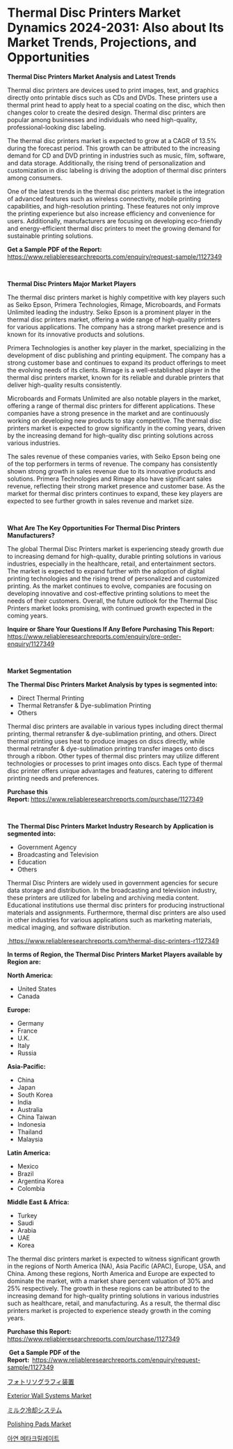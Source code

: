 <p><h1>Thermal Disc Printers Market Dynamics 2024-2031: Also about Its Market Trends, Projections, and Opportunities</h1></p><p><strong>Thermal Disc Printers Market Analysis and Latest Trends</strong></p>
<p><p>Thermal disc printers are devices used to print images, text, and graphics directly onto printable discs such as CDs and DVDs. These printers use a thermal print head to apply heat to a special coating on the disc, which then changes color to create the desired design. Thermal disc printers are popular among businesses and individuals who need high-quality, professional-looking disc labeling.</p><p>The thermal disc printers market is expected to grow at a CAGR of 13.5% during the forecast period. This growth can be attributed to the increasing demand for CD and DVD printing in industries such as music, film, software, and data storage. Additionally, the rising trend of personalization and customization in disc labeling is driving the adoption of thermal disc printers among consumers.</p><p>One of the latest trends in the thermal disc printers market is the integration of advanced features such as wireless connectivity, mobile printing capabilities, and high-resolution printing. These features not only improve the printing experience but also increase efficiency and convenience for users. Additionally, manufacturers are focusing on developing eco-friendly and energy-efficient thermal disc printers to meet the growing demand for sustainable printing solutions.</p></p>
<p><strong>Get a Sample PDF of the Report:&nbsp;</strong> <a href="https://www.reliableresearchreports.com/enquiry/request-sample/1127349">https://www.reliableresearchreports.com/enquiry/request-sample/1127349</a></p>
<p>&nbsp;</p>
<p><strong>Thermal Disc Printers Major Market Players</strong></p>
<p><p>The thermal disc printers market is highly competitive with key players such as Seiko Epson, Primera Technologies, Rimage, Microboards, and Formats Unlimited leading the industry. Seiko Epson is a prominent player in the thermal disc printers market, offering a wide range of high-quality printers for various applications. The company has a strong market presence and is known for its innovative products and solutions.</p><p>Primera Technologies is another key player in the market, specializing in the development of disc publishing and printing equipment. The company has a strong customer base and continues to expand its product offerings to meet the evolving needs of its clients. Rimage is a well-established player in the thermal disc printers market, known for its reliable and durable printers that deliver high-quality results consistently.</p><p>Microboards and Formats Unlimited are also notable players in the market, offering a range of thermal disc printers for different applications. These companies have a strong presence in the market and are continuously working on developing new products to stay competitive. The thermal disc printers market is expected to grow significantly in the coming years, driven by the increasing demand for high-quality disc printing solutions across various industries.</p><p>The sales revenue of these companies varies, with Seiko Epson being one of the top performers in terms of revenue. The company has consistently shown strong growth in sales revenue due to its innovative products and solutions. Primera Technologies and Rimage also have significant sales revenue, reflecting their strong market presence and customer base. As the market for thermal disc printers continues to expand, these key players are expected to see further growth in sales revenue and market size.</p></p>
<p>&nbsp;</p>
<p><strong>What Are The Key Opportunities For Thermal Disc Printers Manufacturers?</strong></p>
<p><p>The global Thermal Disc Printers market is experiencing steady growth due to increasing demand for high-quality, durable printing solutions in various industries, especially in the healthcare, retail, and entertainment sectors. The market is expected to expand further with the adoption of digital printing technologies and the rising trend of personalized and customized printing. As the market continues to evolve, companies are focusing on developing innovative and cost-effective printing solutions to meet the needs of their customers. Overall, the future outlook for the Thermal Disc Printers market looks promising, with continued growth expected in the coming years.</p></p>
<p><strong>Inquire or Share Your Questions If Any Before Purchasing This Report:</strong> <a href="https://www.reliableresearchreports.com/enquiry/pre-order-enquiry/1127349">https://www.reliableresearchreports.com/enquiry/pre-order-enquiry/1127349</a></p>
<p>&nbsp;</p>
<p><strong>Market Segmentation</strong></p>
<p><strong>The Thermal Disc Printers Market Analysis by types is segmented into:</strong></p>
<p><ul><li>Direct Thermal Printing</li><li>Thermal Retransfer & Dye-sublimation Printing</li><li>Others</li></ul></p>
<p><p>Thermal disc printers are available in various types including direct thermal printing, thermal retransfer & dye-sublimation printing, and others. Direct thermal printing uses heat to produce images on discs directly, while thermal retransfer & dye-sublimation printing transfer images onto discs through a ribbon. Other types of thermal disc printers may utilize different technologies or processes to print images onto discs. Each type of thermal disc printer offers unique advantages and features, catering to different printing needs and preferences.</p></p>
<p><strong>Purchase this Report:&nbsp;</strong><a href="https://www.reliableresearchreports.com/purchase/1127349">https://www.reliableresearchreports.com/purchase/1127349</a></p>
<p>&nbsp;</p>
<p><strong>The Thermal Disc Printers Market Industry Research by Application is segmented into:</strong></p>
<p><ul><li>Government Agency</li><li>Broadcasting and Television</li><li>Education</li><li>Others</li></ul></p>
<p><p>Thermal Disc Printers are widely used in government agencies for secure data storage and distribution. In the broadcasting and television industry, these printers are utilized for labeling and archiving media content. Educational institutions use thermal disc printers for producing instructional materials and assignments. Furthermore, thermal disc printers are also used in other industries for various applications such as marketing materials, medical imaging, and software distribution.</p></p>
<p><a href="https://www.reliableresearchreports.com/thermal-disc-printers-r1127349">&nbsp;https://www.reliableresearchreports.com/thermal-disc-printers-r1127349</a></p>
<p><strong>In terms of Region, the Thermal Disc Printers Market Players available by Region are:</strong></p>
<p>
    <p> <strong> North America: </strong>
        <ul>
            <li>United States</li>
            <li>Canada</li>
        </ul>
        </p> 
    <p> <strong> Europe: </strong>
        <ul>
            <li>Germany</li>
            <li>France</li>
            <li>U.K.</li>
            <li>Italy</li>
            <li>Russia</li>
        </ul>
        </p> 
    <p> <strong> Asia-Pacific: </strong>
        <ul>
            <li>China</li>
            <li>Japan</li>
            <li>South Korea</li>
            <li>India</li>
            <li>Australia</li>
            <li>China Taiwan</li>
            <li>Indonesia</li>
            <li>Thailand</li>
            <li>Malaysia</li>
        </ul>
        </p> 
    <p> <strong> Latin America: </strong>
        <ul>
            <li>Mexico</li>
            <li>Brazil</li>
            <li>Argentina Korea</li>
            <li>Colombia</li>
        </ul>
        </p> 
    <p> <strong> Middle East & Africa: </strong>
        <ul>
            <li>Turkey</li>
            <li>Saudi</li>
            <li>Arabia</li>
            <li>UAE</li>
            <li>Korea</li>
        </ul>
    </p>
    </p>
<p><p>The thermal disc printers market is expected to witness significant growth in the regions of North America (NA), Asia Pacific (APAC), Europe, USA, and China. Among these regions, North America and Europe are expected to dominate the market, with a market share percent valuation of 30% and 25% respectively. The growth in these regions can be attributed to the increasing demand for high-quality printing solutions in various industries such as healthcare, retail, and manufacturing. As a result, the thermal disc printers market is projected to experience steady growth in the coming years.</p></p>
<p><strong>Purchase this Report: </strong><a href="https://www.reliableresearchreports.com/purchase/1127349">https://www.reliableresearchreports.com/purchase/1127349</a></p>
<p>&nbsp;<strong>Get a Sample PDF of the Report:&nbsp;&nbsp;</strong><a href="https://www.reliableresearchreports.com/enquiry/request-sample/1127349">https://www.reliableresearchreports.com/enquiry/request-sample/1127349</a></p>
<p><strong></strong></p>
<p><p><a href="https://github.com/EthanMorar2011/Market-Research-Report-List-1/blob/main/339923535592.md">フォトリソグラフィ装置</a></p><p><a href="https://github.com/CliffMedina6/Market-Research-Report-List-4/blob/main/exterior-wall-systems-market.md">Exterior Wall Systems Market</a></p><p><a href="https://github.com/dzy793153605/Market-Research-Report-List-1/blob/main/977222235591.md">ミルク冷却システム</a></p><p><a href="https://issuu.com/reportprime-2/docs/polishing-pads-market-size-2030.pptx">Polishing Pads Market</a></p><p><a href="https://github.com/WilburKihn5676/Market-Research-Report-List-1/blob/main/642473632590.md">아연 메타크릴레이트</a></p></p>